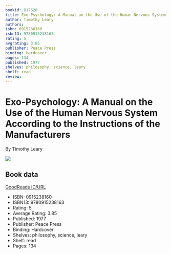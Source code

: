 ```yaml
---
bookid: 817628
title: Exo-Psychology: A Manual on the Use of the Human Nervous System According to the Instructions of the Manufacturers
author: Timothy Leary
authors: 
isbn: 0915238160
isbn13: 9780915238163
rating: 5
avgrating: 3.85
publisher: Peace Press
binding: Hardcover
pages: 134
published: 1977
shelves: philosophy, science, leary
shelf: read
review: 
---
```


# Exo-Psychology: A Manual on the Use of the Human Nervous System According to the Instructions of the Manufacturers

By Timothy Leary

![](https://i.gr-assets.com/images/S/compressed.photo.goodreads.com/books/1244942161l/817628.jpg)

## Book data

[GoodReads ID/URL](https://www.goodreads.com/book/show/817628)

- ISBN: 0915238160
- ISBN13: 9780915238163
- Rating: 5
- Average Rating: 3.85
- Published: 1977
- Publisher: Peace Press
- Binding: Hardcover
- Shelves: philosophy, science, leary
- Shelf: read
- Pages: 134

